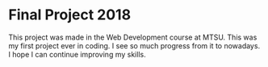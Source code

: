 # Final Project 2018

This project was made in the Web Development course at MTSU. This was my first project ever in coding. I see so much progress from it to nowadays. I hope I can continue improving my skills. 
